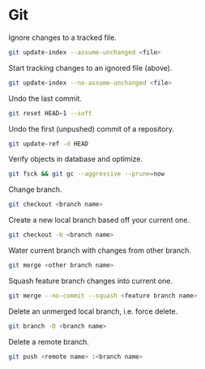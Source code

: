 # Git

Ignore changes to a tracked file.

```bash
git update-index --assume-unchanged <file>
```

Start tracking changes to an ignored file (above).

```bash
git update-index --no-assume-unchanged <file>
```

Undo the last commit.

```bash
git reset HEAD~1 --soft
```

Undo the first (unpushed) commit of a repository.

```bash
git update-ref -d HEAD
```

Verify objects in database and optimize.

```bash
git fsck && git gc --aggressive --prune=now
```

Change branch.

```bash
git checkout <branch name>
```

Create a new local branch based off your current one.

```bash
git checkout -b <branch name>
```

Water current branch with changes from other branch.

```bash
git merge <other branch name>
```

Squash feature branch changes into current one.

```bash
git merge --no-commit --squash <feature branch name>
```

Delete an unmerged local branch, i.e. force delete.

```bash
git branch -D <branch name>
```

Delete a remote branch.

```bash
git push <remote name> :<branch name>
```
